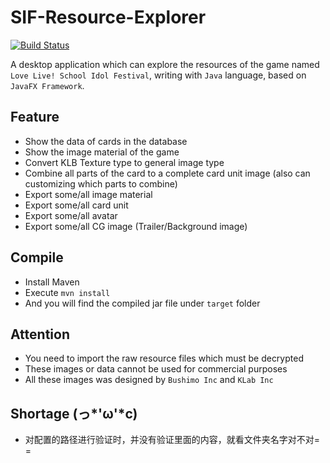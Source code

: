 # SIF-Resource-Explorer

[![Build Status](https://travis-ci.org/lijun0326/SIF-Resource-Explorer.svg?branch=master)](https://travis-ci.org/lijun0326/SIF-Resource-Explorer)

A desktop application which can explore the resources of the game named `Love Live! School Idol Festival`, writing with `Java` language, based on `JavaFX Framework`.

## Feature
* Show the data of cards in the database
* Show the image material of the game
* Convert KLB Texture type to general image type
* Combine all parts of the card to a complete card unit image (also can customizing which parts to combine)
* Export some/all image material
* Export some/all card unit
* Export some/all avatar
* Export some/all CG image (Trailer/Background image)

## Compile
* Install Maven
* Execute `mvn install`
* And you will find the compiled jar file under `target` folder

## Attention
* You need to import the raw resource files which must be decrypted
* These images or data cannot be used for commercial purposes
* All these images was designed by `Bushimo Inc` and `KLab Inc`

## Shortage  (っ*'ω'*c)
* 对配置的路径进行验证时，并没有验证里面的内容，就看文件夹名字对不对= =
